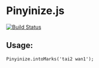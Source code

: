 Pinyinize.js
============

[![Build Status](https://travis-ci.org/ericnishio/pinyinize.js.png)](https://travis-ci.org/ericnishio/pinyinize.js)

## Usage:

```
Pinyinize.intoMarks('tai2 wan1');
```
